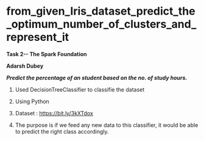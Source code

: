 # from_given_Iris_dataset_predict_the_optimum_number_of_clusters_and_represent_it

**Task 2-- The Spark Foundation**

**Adarsh Dubey**

***Predict the percentage of an student based on the no. of study hours.***

1.   Used DecisionTreeClassifier to classifie the dataset
2.   Using Python

1.   Dataset : https://bit.ly/3kXTdox
2.   The purpose is if we feed any new data to this classifier, it would be able to
predict the right class accordingly.
